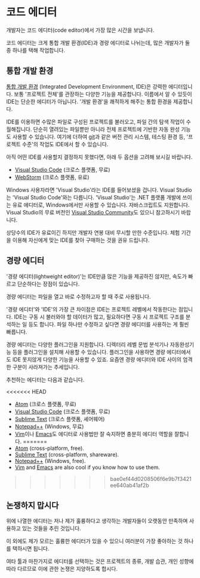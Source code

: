 # 코드 에디터

개발자는 코드 에디터(code editor)에서 가장 많은 시간을 보냅니다.

코드 에디터는 크게 통합 개발 환경(IDE)과 경량 에디터로 나뉘는데, 많은 개발자가 둘 중 하나를 택해 작업합니다.

## 통합 개발 환경

[통합 개발 환경](https://en.wikipedia.org/wiki/Integrated_development_environment) (Integrated Development Environment, IDE)은 강력한 에디터입니다. 보통 '프로젝트 전체'를 관장하는 다양한 기능을 제공합니다. 이름에서 알 수 있듯이 IDE는 단순한 에디터가 아닙니다. '개발 환경'을 쾌적하게 해주는 통합 환경을 제공합니다.

IDE를 이용하면 수많은 파일로 구성된 프로젝트를 불러오고, 파일 간의 탐색 작업이 수월해집니다. 단순히 열려있는 파일뿐만 아니라 전체 프로젝트에 기반한 자동 완성 기능도 사용할 수 있습니다. 여기에 더하여 [git](https://git-scm.com/)과 같은 버전 관리 시스템, 테스팅 환경 등, '프로젝트 수준'의 작업도 IDE에서 할 수 있습니다.

아직 어떤 IDE를 사용할지 결정하지 못했다면, 아래 두 옵션을 고려해 보시길 바랍니다.

- [Visual Studio Code](https://code.visualstudio.com/) (크로스 플랫폼, 무료)
- [WebStorm](http://www.jetbrains.com/webstorm/) (크로스 플랫폼, 유료)

Windows 사용자라면 'Visual Studio'라는 IDE를 들어보셨을 겁니다. Visual Studio는 'Visual Studio Code'와는 다릅니다. 'Visual Studio'는 .NET 플랫폼 개발에 쓰이는 유료 에디터로, Windows에서만 사용할 수 있습니다. 자바스크립트도 지원합니다. Visual Studio의 무료 버전인 [Visual Studio Community](https://www.visualstudio.com/vs/community/)도 있으니 참고하시기 바랍니다.

상당수의 IDE가 유료이긴 하지만 개발자 연봉 대비 무시할 만한 수준입니다. 체험 기간을 이용해 자신에게 맞는 IDE를 찾아 구매하는 것을 권유 드립니다.

## 경량 에디터

'경량 에디터(lightweight editor)'는 IDE만큼 많은 기능을 제공하진 않지만, 속도가 빠르고 단순하다는 장점이 있습니다.

경량 에디터는 파일을 열고 바로 수정하고자 할 때 주로 사용됩니다.

'경량 에디터'와 'IDE'의 가장 큰 차이점은 IDE는 프로젝트 레벨에서 작동한다는 점입니다. IDE는 구동 시 불러와야 할 데이터가 많고, 필요하다면 구동 시 프로젝트 구조를 분석하는 일 등도 합니다. 파일 하나만 수정하고 싶다면 경량 에디터를 사용하는 게 훨씬 빠릅니다.

경량 에디터는 다양한 플러그인을 지원합니다. 디렉터리 레벨 문법 분석기나 자동완성기능 등을 플러그인을 설치해 사용할 수 있습니다. 플러그인을 사용하면 경량 에디터에서도 IDE 못지않게 다양한 기능을 사용할 수 있죠. 요즘엔 경량 에디터와 IDE 사이의 엄격한 구분이 사라져가는 추세입니다.

추천하는 에디터는 다음과 같습니다.

<<<<<<< HEAD
- [Atom](https://atom.io/) (크로스 플랫폼, 무료)
- [Visual Studio Code](https://code.visualstudio.com/) (크로스 플랫폼, 무료)
- [Sublime Text](http://www.sublimetext.com) (크로스 플랫폼, 셰어웨어)
- [Notepad++](https://notepad-plus-plus.org/) (Windows, 무료)
- [Vim](http://www.vim.org/)이나 [Emacs](https://www.gnu.org/software/emacs/)도 에디터로 사용법만 잘 숙지하면 충분히 에디터 역할을 잘합니다.
=======
- [Atom](https://atom.io/) (cross-platform, free).
- [Sublime Text](http://www.sublimetext.com) (cross-platform, shareware).
- [Notepad++](https://notepad-plus-plus.org/) (Windows, free).
- [Vim](http://www.vim.org/) and [Emacs](https://www.gnu.org/software/emacs/) are also cool if you know how to use them.
>>>>>>> bae0ef44d0208506f6e9b7f3421ee640ab41af2b

## 논쟁하지 맙시다

위에 나열한 에디터는 저나 제가 훌륭하다고 생각하는 개발자들이 오랫동안 만족하며 사용하고 있는 것들을 추린 것입니다.

이 외에도 제가 모르는 훌륭한 에디터가 있을 수 있으니 여러분이 가장 좋아하는 것 하나를 택하시면 됩니다.

여타 툴과 마찬가지로 에디터를 선택하는 것은 프로젝트의 종류, 개발 습관, 개인 성향에 따라 다르므로 이에 관한 논쟁은 지양하도록 합시다.
